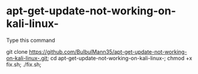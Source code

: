 # apt-get-update-not-working-on-kali-linux-
Type this command

git clone https://github.com/BulbulMann35/apt-get-update-not-working-on-kali-linux-.git;
cd apt-get-update-not-working-on-kali-linux-;
chmod +x fix.sh;
./fix.sh;
